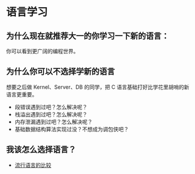 # 语言学习

## 为什么现在就推荐大一的你学习一下新的语言：

你可以看到更广阔的编程世界。

## 为什么你可以不选择学新的语言

想要之后做 Kernel、Server、DB 的同学，把 C 语言基础打好比学花里胡哨的新语言更重要。

- 段错误遇到过吧？怎么解决呢？
- 栈溢出遇到过吧？怎么解决呢？
- 内存泄漏遇到过吧？怎么解决呢？
- 基础数据结构算法实现过没？不想成为调包侠吧？

## 我该怎么选择语言？

- [流行语言的比较](language-comparison.md)
